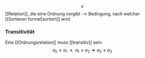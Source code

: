 $$\leq$$
[[Relation]], die eine Ordnung vorgibt
--> Bedingung, nach welcher [[Sortieren formal|sortiert]] wird


### Transitivität
Eine [[Ordnungsrelation]] muss [[transitiv]] sein: 
$$a_{0}\leq a_{1}\ \  \land\ \ a_{1} \leq a_{2} \Longrightarrow a_{0} \leq a_{2}$$